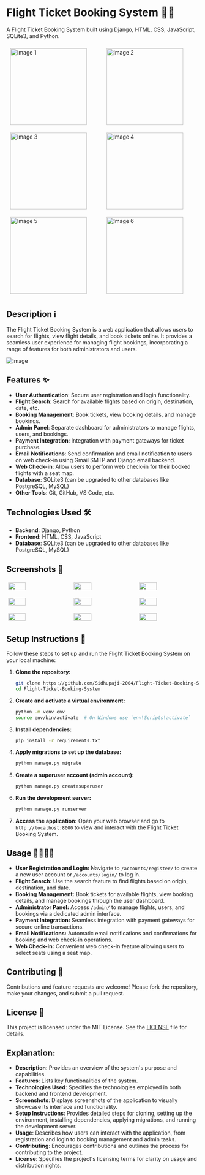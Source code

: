 # Flight Ticket Booking System 🛫💺

A Flight Ticket Booking System built using Django, HTML, CSS, JavaScript, SQLite3, and Python.

<div class="image-container">
    <img src="https://github.com/user-attachments/assets/46681a04-74c8-4acb-8e73-b46779327ef0" alt="Image 1" width="200" height="100">
    <img src="https://github.com/user-attachments/assets/662992fa-2191-492e-a484-b58b3070380e" alt="Image 2" width="200" height="100">
    <img src="https://github.com/user-attachments/assets/dcc41075-aedb-4e0d-a3e9-8ca5d4303b6a" alt="Image 3" width="200" height="100">
    <img src="https://github.com/user-attachments/assets/03b69341-965e-46b4-ba42-a308ed07f5ad" alt="Image 4" width="200" height="100">
    <img src="https://github.com/user-attachments/assets/1f941a16-e5b5-4af7-9265-70854db560f1" alt="Image 5" width="200" height="100">
    <img src="https://github.com/user-attachments/assets/10972a99-dd5b-47a0-bce8-6baeeb4e0839" alt="Image 6" width="200" height="100">
</div>

<style>
    .image-container {
        display: flex;
        flex-wrap: wrap;
        justify-content: space-around;
        align-items: center;
    }
    .image-container img {
        max-width: 100%;
        height: auto;
        margin: 10px;
        flex: 1 1 calc(33.333% - 20px);
        box-sizing: border-box;
    }
</style>


## Description ℹ️

The Flight Ticket Booking System is a web application that allows users to search for flights, view flight details, and book tickets online. It provides a seamless user experience for managing flight bookings, incorporating a range of features for both administrators and users.

![image](https://github.com/user-attachments/assets/b7c1b364-6758-4148-83dd-c6ef62d622ec)


## Features ✨

- **User Authentication**: Secure user registration and login functionality.
- **Flight Search**: Search for available flights based on origin, destination, date, etc.
- **Booking Management**: Book tickets, view booking details, and manage bookings.
- **Admin Panel**: Separate dashboard for administrators to manage flights, users, and bookings.
- **Payment Integration**: Integration with payment gateways for ticket purchase.
- **Email Notifications**: Send confirmation and email notification to users on web check-in using Gmail SMTP and Django email backend.
- **Web Check-in**: Allow users to perform web check-in for their booked flights with a seat map.
- **Database**: SQLite3 (can be upgraded to other databases like PostgreSQL, MySQL)
- **Other Tools**: Git, GitHub, VS Code, etc.

## Technologies Used 🛠️

- **Backend**: Django, Python
- **Frontend**: HTML, CSS, JavaScript
- **Database**: SQLite3 (can be upgraded to other databases like PostgreSQL, MySQL)

## Screenshots 📸

<div style="display: flex; flex-wrap: wrap; gap: 10px;">
    <img src="https://github.com/user-attachments/assets/b2e1ce07-b774-4c93-b5dd-8351b9faa54d" style="width: 30%; margin: 5px;">
    <img src="https://github.com/user-attachments/assets/02b43ab7-738a-47d8-8dfd-a9815f8bcfd0" style="width: 30%; margin: 5px;">
    <img src="https://github.com/user-attachments/assets/b273bbf7-a538-410c-8ebd-bb71a40b332f" style="width: 30%; margin: 5px;">
    <img src="https://github.com/user-attachments/assets/3e125445-18a8-4a60-ae49-f6ef18eb56ec" style="width: 30%; margin: 5px;">
    <img src="https://github.com/user-attachments/assets/dfba9f3a-b5ad-437b-b39a-9dde4aee697d" style="width: 30%; margin: 5px;">
    <img src="https://github.com/user-attachments/assets/e9e95052-471b-42d0-a251-24157f333209" style="width: 30%; margin: 5px;">
    <img src="https://github.com/user-attachments/assets/c50c4155-9a45-4143-b50e-8701bce1e9c8" style="width: 30%; margin: 5px;">
    <img src="https://github.com/user-attachments/assets/718d31b3-e415-44c9-a7f9-b0b192aa0c9c" style="width: 30%; margin: 5px;">
    <img src="https://github.com/user-attachments/assets/8fdd052e-93ae-4762-9959-4c00962b4d42" style="width: 30%; margin: 5px;">
</div>

## Setup Instructions 🚀

Follow these steps to set up and run the Flight Ticket Booking System on your local machine:

1. **Clone the repository:**
   ```bash
   git clone https://github.com/Sidhupaji-2004/Flight-Ticket-Booking-System.git
   cd Flight-Ticket-Booking-System
   ```

2. **Create and activate a virtual environment:**
   ```bash
   python -m venv env
   source env/bin/activate  # On Windows use `env\Scripts\activate`
   ```

3. **Install dependencies:**
   ```bash
   pip install -r requirements.txt
   ```

4. **Apply migrations to set up the database:**
   ```bash
   python manage.py migrate
   ```

5. **Create a superuser account (admin account):**
   ```bash
   python manage.py createsuperuser
   ```

6. **Run the development server:**
   ```bash
   python manage.py runserver
   ```

7. **Access the application:**
   Open your web browser and go to `http://localhost:8000` to view and interact with the Flight Ticket Booking System.

## Usage 👩‍💻👨‍💻

- **User Registration and Login:** Navigate to `/accounts/register/` to create a new user account or `/accounts/login/` to log in.
- **Flight Search:** Use the search feature to find flights based on origin, destination, and date.
- **Booking Management:** Book tickets for available flights, view booking details, and manage bookings through the user dashboard.
- **Administrator Panel:** Access `/admin/` to manage flights, users, and bookings via a dedicated admin interface.
- **Payment Integration:** Seamless integration with payment gateways for secure online transactions.
- **Email Notifications:** Automatic email notifications and confirmations for booking and web check-in operations.
- **Web Check-in:** Convenient web check-in feature allowing users to select seats using a seat map.

## Contributing 🤝

Contributions and feature requests are welcome! Please fork the repository, make your changes, and submit a pull request.

## License 📝

This project is licensed under the MIT License. See the [LICENSE](LICENSE) file for details.
## Explanation:
- **Description**: Provides an overview of the system's purpose and capabilities.
- **Features**: Lists key functionalities of the system.
- **Technologies Used**: Specifies the technologies employed in both backend and frontend development.
- **Screenshots**: Displays screenshots of the application to visually showcase its interface and functionality.
- **Setup Instructions**: Provides detailed steps for cloning, setting up the environment, installing dependencies, applying migrations, and running the development server.
- **Usage**: Describes how users can interact with the application, from registration and login to booking management and admin tasks.
- **Contributing**: Encourages contributions and outlines the process for contributing to the project.
- **License**: Specifies the project's licensing terms for clarity on usage and distribution rights.

